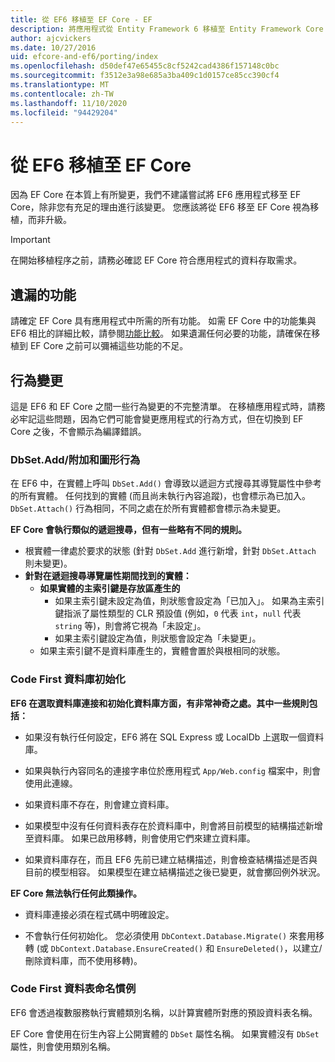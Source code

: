 ```yaml
---
title: 從 EF6 移植至 EF Core - EF
description: 將應用程式從 Entity Framework 6 移植至 Entity Framework Core 的一般資訊
author: ajcvickers
ms.date: 10/27/2016
uid: efcore-and-ef6/porting/index
ms.openlocfilehash: d50def47e65455c8cf5242cad4386f157148c0bc
ms.sourcegitcommit: f3512e3a98e685a3ba409c1d0157ce85cc390cf4
ms.translationtype: MT
ms.contentlocale: zh-TW
ms.lasthandoff: 11/10/2020
ms.locfileid: "94429204"
---
```

# <a name="porting-from-ef6-to-ef-core"></a>從 EF6 移植至 EF Core

因為 EF Core 在本質上有所變更，我們不建議嘗試將 EF6 應用程式移至 EF Core，除非您有充足的理由進行該變更。
您應該將從 EF6 移至 EF Core 視為移植，而非升級。

> [!IMPORTANT]
> 在開始移植程序之前，請務必確認 EF Core 符合應用程式的資料存取需求。

## <a name="missing-features"></a>遺漏的功能

請確定 EF Core 具有應用程式中所需的所有功能。 如需 EF Core 中的功能集與 EF6 相比的詳細比較，請參閱[功能比較](xref:efcore-and-ef6/index)。 如果遺漏任何必要的功能，請確保在移植到 EF Core 之前可以彌補這些功能的不足。

## <a name="behavior-changes"></a>行為變更

這是 EF6 和 EF Core 之間一些行為變更的不完整清單。 在移植應用程式時，請務必牢記這些問題，因為它們可能會變更應用程式的行為方式，但在切換到 EF Core 之後，不會顯示為編譯錯誤。

### <a name="dbsetaddattach-and-graph-behavior"></a>DbSet.Add/附加和圖形行為

在 EF6 中，在實體上呼叫 `DbSet.Add()` 會導致以遞迴方式搜尋其導覽屬性中參考的所有實體。 任何找到的實體 (而且尚未執行內容追蹤)，也會標示為已加入。 `DbSet.Attach()` 行為相同，不同之處在於所有實體都會標示為未變更。

**EF Core 會執行類似的遞迴搜尋，但有一些略有不同的規則。**

* 根實體一律處於要求的狀態 (針對 `DbSet.Add` 進行新增，針對 `DbSet.Attach` 則未變更)。
* **針對在遞迴搜尋導覽屬性期間找到的實體：**
  * **如果實體的主索引鍵是存放區產生的**
    * 如果主索引鍵未設定為值，則狀態會設定為「已加入」。 如果為主索引鍵指派了屬性類型的 CLR 預設值 (例如，`0` 代表 `int`，`null` 代表 `string` 等)，則會將它視為「未設定」。
    * 如果主索引鍵設定為值，則狀態會設定為「未變更」。
  * 如果主索引鍵不是資料庫產生的，實體會置於與根相同的狀態。

### <a name="code-first-database-initialization"></a>Code First 資料庫初始化

**EF6 在選取資料庫連接和初始化資料庫方面，有非常神奇之處。其中一些規則包括：**

* 如果沒有執行任何設定，EF6 將在 SQL Express 或 LocalDb 上選取一個資料庫。

* 如果與執行內容同名的連接字串位於應用程式 `App/Web.config` 檔案中，則會使用此連線。

* 如果資料庫不存在，則會建立資料庫。

* 如果模型中沒有任何資料表存在於資料庫中，則會將目前模型的結構描述新增至資料庫。 如果已啟用移轉，則會使用它們來建立資料庫。

* 如果資料庫存在，而且 EF6 先前已建立結構描述，則會檢查結構描述是否與目前的模型相容。 如果模型在建立結構描述之後已變更，就會擲回例外狀況。

**EF Core 無法執行任何此類操作。**

* 資料庫連接必須在程式碼中明確設定。

* 不會執行任何初始化。 您必須使用 `DbContext.Database.Migrate()` 來套用移轉 (或 `DbContext.Database.EnsureCreated()` 和 `EnsureDeleted()`，以建立/刪除資料庫，而不使用移轉)。

### <a name="code-first-table-naming-convention"></a>Code First 資料表命名慣例

EF6 會透過複數服務執行實體類別名稱，以計算實體所對應的預設資料表名稱。

EF Core 會使用在衍生內容上公開實體的 `DbSet` 屬性名稱。 如果實體沒有 `DbSet` 屬性，則會使用類別名稱。
